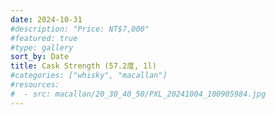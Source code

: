 ```yaml
---
date: 2024-10-31
#description: "Price: NT$7,000"
#featured: true
#type: gallery
sort_by: Date
title: Cask Strength (57.2度, 1l)
#categories: ["whisky", "macallan"]
#resources:
#  - src: macallan/20_30_40_50/PXL_20241004_100905984.jpg
---
```

